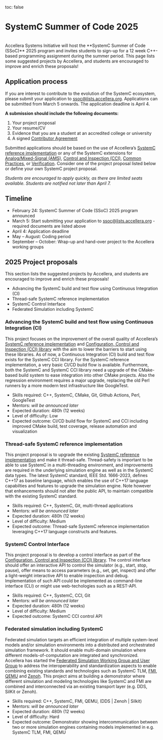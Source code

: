 toc: false
# SystemC Summer of Code 2025

<br>
Accellera Systems Initiative will host the **SystemC Summer of Code (SSoC)** 2025 program and invites students to sign-up for a 12 week C++-based programming assignment during the summer period. This page lists some suggested projects by Accellera, and students are encouraged to improve and enrich these proposals!

## Application process

If you are interest to contribute to the evolution of the SystemC ecosystem, please submit your application to [ssoc@lists.accellera.org](mailto:ssoc@lists.accellera.org). Applications can be submitted from March 5 onwards. The application deadline is April 4.

**A submission should include the following documents:**

 1. Your project proposal
 2. Your resume/CV
 3. Evidence that you are a student at an accredited college or university
 4. A signed [Contributor Agreement](https://workspace.accellera.org/document/dl/13437)

Submitted applications should be based on the use of Accellera’s [SystemC reference implementation][1] or any of the SystemC extensions for [Analog/Mixed-Signal (AMS)][2], [Control and Inspection (CCI)][3], [Common Practices][4], or [Verification][5]. Consider one of the project proposal listed below or define your own SystemC project proposal.

*Students are encouraged to apply quickly, as there are limited seats available. Students are notified not later than April 7.*

## Timeline

 * February 24: SystemC Summer of Code (SSoC) 2025 program announced
 * March 5: Start submitting your application to [ssoc@lists.accellera.org](mailto:ssoc@lists.accellera.org) - required documents are listed above
 * April 4: Application deadline
 * May – August: Coding period
 * September – October: Wrap-up and hand-over project to the Accellera working groups

## 2025 Project proposals

This section lists the suggested projects by Accellera, and students are encouraged to improve and enrich these proposals!

 * Advancing the SystemC build and test flow using Continuous Integration (CI)
 * Thread-safe SystemC reference implementation
 * SystemC Control Interface
 * Federated Simulation including SystemC

### Advancing the SystemC build and test flow using Continuous Integration (CI)

This project focuses on the improvement of the overall quality of Accellera’s [SystemC reference implementation][1] and [Configuration, Control and Inspection (CCI) library][6] with the aim to lower the barriers to start using these libraries. As of now, a Continuous Integration (CI) build and test flow exists for the SystemC CCI library. For the SystemC reference implementation, a very basic CI/CD build flow is available. Furthermore, both the SystemC and SystemC CCI library need a upgrade of the CMake-based build system to ease integration into other CMake projects. Also the regression environment requires a major upgrade, replacing the old Perl runners by a more modern test infrastructure like GoogleTest.

  * Skills required: C++, SystemC, CMake, Git, Github Actions, Perl, GoogleTest
  * Mentors: *will be announced later*
  * Expected duration: 480h (12 weeks)
  * Level of difficulty: Low
  * Expected outcome: CI/CD build flow for SystemC and CCI including improved CMake build, test coverage, release automation and visualization 

### Thread-safe SystemC reference implementation 

This project proposal is to upgrade the existing [SystemC reference implementation][1] and make it thread-safe. Thread-safety is important to be able to use SystemC in a multi-threading environment, and improvements are required in the underlying simulation engine as well as in the SystemC data types. The latest SystemC standard, IEEE Std. 1666-2023, defines C++17 as baseline language, which enables the use of C++17 language capabilties and features to upgrade the simulation engine. Note however that enhancements should not alter the public API, to maintain compatible with the existing SystemC standard.

  * Skills required: C++, SystemC, Git, multi-thread applications
  * Mentors: *will be announced later*
  * Expected duration: 480h (12 weeks)
  * Level of difficulty: Medium
  * Expected outcome: Thread-safe SystemC reference implementation leveraging C++17 language constructs and features. 

### SystemC Control Interface

This project proposal is to develop a control interface as part of the [Configuration, Control and Inspection (CCI) library][6]. The control interface should offer an interactive API to control the simulator (e.g., start, stop, pause), offer means to access parameters (e.g., set, get, inspect) and offer a light-weight interactive API to enable inspection and debug. Implementation of such API could be implemented as command-line interface (CLI) or might use web-techologies such as a REST-API.

  * Skills required: C++, SystemC, CCI, Git
  * Mentors: *will be announced later*
  * Expected duration: 480h (12 weeks)
  * Level of difficulty: Medium
  * Expected outcome: SystemC CCI control API 

### Federated simulation including SystemC 

Federated simulation targets an efficient integration of multiple system-level models and/or simulation environments into a distributed and orchestrated simulation framework. It should enable multi-domain simulation where different models-of-computation are integrated and synchronized. Accellera has started the [Federated Simulation Working Group and User Group][7] to address the interoperability and standardization aspects to enable combining existing standards and technologies such as SystemC TLM, [FMI][8], [QEMU][9] and [Zenoh][10]. This project aims at building a demonstrator where different simulation and modeling technologies like SystemC and FMI are combined and interconnected via an existing transport layer (e.g. DDS, SilKit or Zenoh). 

  * Skills required: C++, SystemC, FMI, QEMU, (DDS | Zenoh | Silkit)
  * Mentors: *will be announced later*
  * Expected duration: 480h (12 weeks)
  * Level of difficulty: Hard
  * Expected outcome: Demonstrator showing intercommunication between two or more simulation engines containing models implemented in e.g. SystemC TLM, FMI, QEMU  

[1]: https://github.com/accellera-official/systemc
[2]: https://systemc.org/overview/systemc-ams/
[3]: https://systemc.org/overview/systemc-cci/
[4]: https://systemc.org/overview/systemc-scp/
[5]: https://systemc.org/overview/systemc-verification/
[6]: https://github.com/accellera-official/cci
[7]: https://www.accellera.org/activities/working-groups/fss-working-group
[8]: https://fmi-standard.org/
[9]: https://www.qemu.org/
[10]: https://zenoh.io/
